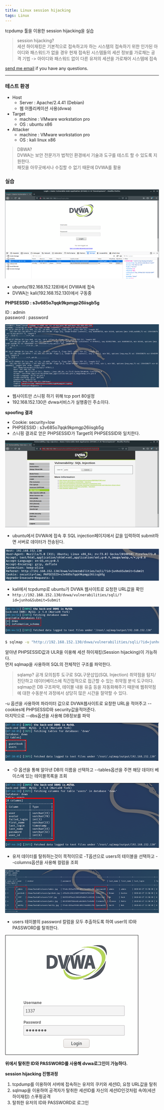 ```yaml
---
title: Linux session hijacking
tags: Linux
---
```


tcpdump 툴을 이용한 session hijacking을 실습  

> session hijacking?  
세션 하이재킹은 기본적으로 접속하고자 하는 시스템의 접속하기 위한 인가된 아이디와 패스워드가 없을 경우 현재 접속된 시스템들의 세션 정보를 가로채는 공격 기법
-> 아이디와 패스워드 없이 다른 유저의 세션을 가로채어 시스템에 접속


 [send me email](mailto:jewel7492@gmail.com) if you have any questions.

<!--more-->

---

### 테스트 환경  

* Host
    * Server : Apache/2.4.41 (Debian)
    * 웹 어플리케이션 사용(dvwa)
* Target
    * machine : VMware workstation pro
    * OS : ubuntu x86
* Attacker
    * machine : VMware workstation pro
    * OS : kali linux x86

> DBWA?  
DVWA는 보안 전문가가 법적인 환경에서 기술과 도구를 테스트 할 수 있도록 지원한다.  
패킷을 아무곳에서나 수집할 수 없기 때문에 DVWA를 활용


### 실습  

![그림1](/assets/Linux/session_hijacking/1.png)  

* ubuntu(192.168.152.128)에서 DVWA에 접속  
* DVWA는 kali(192.168.152.130)에서 구동중

**PHPSESSID : s3v685o7qqk9kpmgp26iisgb5g**  

ID : admin  
password : password

![그림2](/assets/Linux/session_hijacking/2.PNG)  

* 웹사이트만 스니핑 하기 위해 tcp port 80설정
* 192.168.152.130은 dvwa서비스가 실행중인 주소이다.

**spoofing 결과**  
* Cookie: security=low
* PHPSESSID : s3v685o7qqk9kpmgp26iisgb5g
* 스니핑 결과로 얻은 PHPSESSID가 Target의 PHPSESSID와 일치한다.

![그림3](/assets/Linux/session_hijacking/3.PNG)  

* ubuntu에서 DVWA에 접속 후 SQL injection페이지에서 값을 입력하여 submit하면 서버로 데이터가 전송된다.

![그림4](/assets/Linux/session_hijacking/4.png)  

* kali에서 tcpdump로 ubuntu가 DVWA 웹사이트로 요청한 URL값을 확인  
* ```http://192.168.152.130/dvwa/vulnerabilities/sqli/?id=junho&Submit=Submit```

![그림5](/assets/Linux/session_hijacking/5.PNG)  

```bash
$ sqlmap -u "http://192.168.152.130/dvwa/vulnerabilities/sqli/?id=junho&Submit=Submit" --cookie="PHPSESSID=s3v685o7qqk9kpmgp26iisgb5g; security=low" --dbs
```
알아낸 PHPSESSID값과 ULR을 이용해 세션 하이재킹(Session hijacking)이 가능하다.  
먼저 sqlmap을 사용하여 SQL의 전체적인 구조를 파악한다.  

> sqlamp?
공개 모의침투 도구로 SQL구문삽입(SQL Injection) 취약점을 탐지/진단하고 데이터베이스에 직간접적으로 접근할 수 있는 취약점 분석 도구이다.  
sqlmap은 DB 구조파악, 테이블 내용 유출 등을 자동화해주기 때문에 웹취약점에 대한 수동분석 과정에서 상당히 많은 시간을 절약할 수 있다.  

-u 옵션을 사용하여 파라미터 값으로 DVWA웹사이트로 요창한 URL을 적어주고 
--cookies에 PHPSESSID와 security값을적어준다.  
마지막으로 --dbs옵션을 사용해 DB정보를 파악

![그림6](/assets/Linux/session_hijacking/6.PNG)  

* -D 옵션을 통해 알아낸 DB의 이름을 선택하고 --tables옵션을 주면 해당 데이터 베이스에 있는 테이블목록을 조회

![그림7](/assets/Linux/session_hijacking/7.PNG)  

* 유저 데이터를 탈취하는것이 목적이므로 -T옵션으로 users의 테이블을 선택하고 --columns옵션을 사용해 컬럼을 조회

![그림8](/assets/Linux/session_hijacking/8.PNG)  

* users 테이블의 password 칼럼을 모두 추출하도록 하여 user의 ID와 PASSWORD를 탈취한다.

![그림9](/assets/Linux/session_hijacking/9.png)  

**위에서 탈취한 ID와 PASSWORD를 사용해 dvwa로그인이 가능하다.**

**session hijacking 진행과정**  
1. tcpdump를 이용하여 서버에 접속하는 유저의 쿠키와 세션ID, 요청 URL값을 탈취
2. sqlmap을 이용하여 공격자가 탈취한 세션ID를 자신의 세션ID인것처럼 속여(세션 하이재킹) 스푸핑공격
3. 탈취한 유저의 ID와 PASSWORD로 로그인